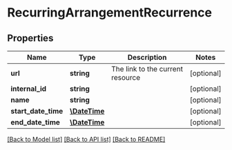 # RecurringArrangementRecurrence

## Properties
Name | Type | Description | Notes
------------ | ------------- | ------------- | -------------
**url** | **string** | The link to the current resource | [optional] 
**internal_id** | **string** |  | [optional] 
**name** | **string** |  | [optional] 
**start_date_time** | [**\DateTime**](\DateTime.md) |  | [optional] 
**end_date_time** | [**\DateTime**](\DateTime.md) |  | [optional] 

[[Back to Model list]](../../README.md#documentation-for-models) [[Back to API list]](../../README.md#documentation-for-api-endpoints) [[Back to README]](../../README.md)

